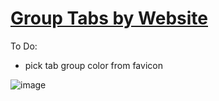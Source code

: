 # <a href="https://chrome.google.com/webstore/detail/group-tabs-by-website-dom/jobmbclbhadnneabhfjhmimiaeakcopl">Group Tabs by Website</a>

To Do:
- pick tab group color from favicon

![image](https://github.com/austish/Group-Tabs-by-Website/assets/67724520/8642fdcf-19e4-4a04-a922-d8383fa99812)


<br><br> 
